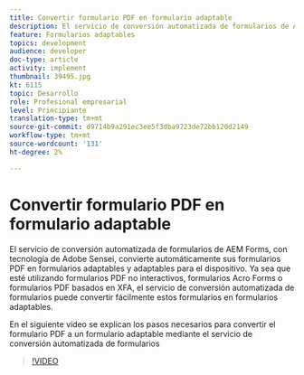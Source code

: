 ```yaml
---
title: Convertir formulario PDF en formulario adaptable
description: El servicio de conversión automatizada de formularios de AEM Forms, con tecnología de Adobe Sensei, convierte automáticamente sus formularios PDF en formularios adaptables y adaptables para el dispositivo. Ya sea que esté utilizando formularios PDF no interactivos, formularios Acro Forms o formularios PDF basados en XFA, el servicio de conversión automatizada de formularios puede convertir fácilmente estos formularios en formularios adaptables.
feature: Formularios adaptables
topics: development
audience: developer
doc-type: article
activity: implement
thumbnail: 39495.jpg
kt: 6115
topic: Desarrollo
role: Profesional empresarial
level: Principiante
translation-type: tm+mt
source-git-commit: d9714b9a291ec3ee5f3dba9723de72bb120d2149
workflow-type: tm+mt
source-wordcount: '131'
ht-degree: 2%

---
```


# Convertir formulario PDF en formulario adaptable

El servicio de conversión automatizada de formularios de AEM Forms, con tecnología de Adobe Sensei, convierte automáticamente sus formularios PDF en formularios adaptables y adaptables para el dispositivo. Ya sea que esté utilizando formularios PDF no interactivos, formularios Acro Forms o formularios PDF basados en XFA, el servicio de conversión automatizada de formularios puede convertir fácilmente estos formularios en formularios adaptables.

En el siguiente vídeo se explican los pasos necesarios para convertir el formulario PDF a un formulario adaptable mediante el servicio de conversión automatizada de formularios

>[!VIDEO](https://video.tv.adobe.com/v/39495/?quality=9&learn=on)

